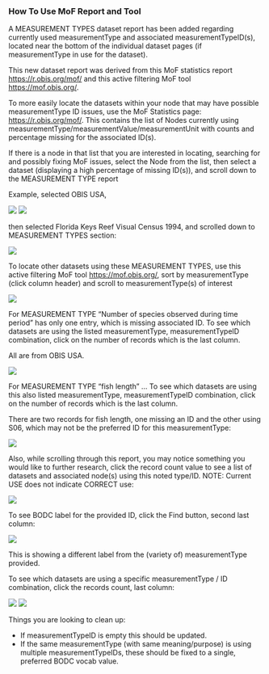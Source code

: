 ### How To Use MoF Report and Tool

A MEASUREMENT TYPES dataset report has been added regarding currently used measurementType and associated measurementTypeID(s), located near the bottom of the individual dataset pages (if measurementType in use for the dataset).

This new dataset report was derived from this MoF statistics report <a href="https://r.obis.org/mof/" target="_blank">https://r.obis.org/mof/</a> and this active filtering MoF tool <a href="https://mof.obis.org/" target="_blank">https://mof.obis.org/</a>. 

To more easily locate the datasets within your node that may have possible measurementType ID issues, use the MoF Statistics page: <a href="https://r.obis.org/mof/" target="_blank">https://r.obis.org/mof/</a>.  This contains the list of Nodes currently using measurementType/measurementValue/measurementUnit with counts and percentage missing for the associated ID(s).

If there is a node in that list that you are interested in locating, searching for and possibly fixing MoF issues, select the Node from the list, then select a dataset (displaying a high percentage of missing ID(s)), and scroll down to the MEASUREMENT TYPE report

Example, selected OBIS USA, 

<img src="images/mofreports/usa1.png" class="img-responsive img-responsive-70"/>

<img src="images/mofreports/usa2.png" class="img-responsive img-responsive-70"/>

then selected Florida Keys Reef Visual Census 1994, and scrolled down to MEASUREMENT TYPES section:

<img src="images/mofreports/floridakeys.png" class="img-responsive"/>

To locate other datasets using these MEASUREMENT TYPES, use this active filtering MoF tool <a href="https://mof.obis.org/" target="_blank">https://mof.obis.org/</a>, sort by measurementType (click column header) and scroll to measurementType(s) of interest

<img src="images/mofreports/locate.png" class="img-responsive"/>

For MEASUREMENT TYPE “Number of species observed during time period” has only one entry, which is missing associated ID.  To see which datasets are using the listed measurementType, measurementTypeID combination, click on the number of records which is the last column. 

All are from OBIS USA.

<img src="images/mofreports/speciesobserved.png" class="img-responsive"/>

For MEASUREMENT TYPE “fish length” …  To see which datasets are using this also listed measurementType, measurementTypeID combination, click on the number of records which is the last column. 

There are two records for fish length, one missing an ID and the other using S06, which may not be the preferred ID for this measurementType:

<img src="images/mofreports/fishlength.png" class="img-responsive"/>

Also, while scrolling through this report,  you may notice something you would like to further research, click the record count value to see a list of datasets and associated node(s) using this noted type/ID.  NOTE: Current USE does not indicate CORRECT use:

<img src="images/mofreports/notcorrect.png" class="img-responsive"/>

To see BODC label for the provided ID, click the Find button, second last column:

<img src="images/mofreports/label.png" class="img-responsive"/>

This is showing a different label from the (variety of) measurementType provided.

To see which datasets are using a specific measurementType / ID combination, click the records count, last column:

<img src="images/mofreports/observed1.png" class="img-responsive"/>
<img src="images/mofreports/observed2.png" class="img-responsive"/>


Things you are looking to clean up:

- If measurementTypeID is empty this should be updated.
- If the same measurementType (with same meaning/purpose) is using multiple measurementTypeIDs, these should be fixed to a single, preferred BODC vocab value.
